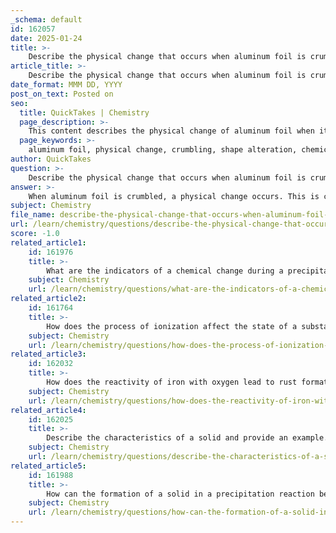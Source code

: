 ```yaml
---
_schema: default
id: 162057
date: 2025-01-24
title: >-
    Describe the physical change that occurs when aluminum foil is crumbled.
article_title: >-
    Describe the physical change that occurs when aluminum foil is crumbled.
date_format: MMM DD, YYYY
post_on_text: Posted on
seo:
  title: QuickTakes | Chemistry
  page_description: >-
    This content describes the physical change of aluminum foil when it is crumbled, explaining how the alteration of shape occurs without changing its chemical composition.
  page_keywords: >-
    aluminum foil, physical change, crumbling, shape alteration, chemical composition, physical properties, identity retention, manipulation, substance identity, examples of physical changes
author: QuickTakes
question: >-
    Describe the physical change that occurs when aluminum foil is crumbled.
answer: >-
    When aluminum foil is crumbled, a physical change occurs. This is characterized by the alteration of the foil's shape without changing its chemical composition. The aluminum foil remains aluminum, regardless of how it is manipulated. \n\nIn a physical change, the substance involved retains its identity and properties, even though its form may be altered. In this case, crumpling the foil results in a different configuration, but it does not transform into a different substance. The process can be summarized as follows:\n\n- **Initial State**: Flat aluminum foil\n- **Change**: Crumbling the foil into a wad or various shapes\n- **Final State**: Crumbled aluminum foil\n\nSince the chemical structure of aluminum remains unchanged, this is classified as a physical change. Other examples of physical changes include melting, freezing, and evaporating, where the substance's state may change, but its chemical identity does not.
subject: Chemistry
file_name: describe-the-physical-change-that-occurs-when-aluminum-foil-is-crumbled.md
url: /learn/chemistry/questions/describe-the-physical-change-that-occurs-when-aluminum-foil-is-crumbled
score: -1.0
related_article1:
    id: 161976
    title: >-
        What are the indicators of a chemical change during a precipitation reaction?
    subject: Chemistry
    url: /learn/chemistry/questions/what-are-the-indicators-of-a-chemical-change-during-a-precipitation-reaction
related_article2:
    id: 161764
    title: >-
        How does the process of ionization affect the state of a substance?
    subject: Chemistry
    url: /learn/chemistry/questions/how-does-the-process-of-ionization-affect-the-state-of-a-substance
related_article3:
    id: 162032
    title: >-
        How does the reactivity of iron with oxygen lead to rust formation?
    subject: Chemistry
    url: /learn/chemistry/questions/how-does-the-reactivity-of-iron-with-oxygen-lead-to-rust-formation
related_article4:
    id: 162025
    title: >-
        Describe the characteristics of a solid and provide an example.
    subject: Chemistry
    url: /learn/chemistry/questions/describe-the-characteristics-of-a-solid-and-provide-an-example
related_article5:
    id: 161988
    title: >-
        How can the formation of a solid in a precipitation reaction be identified?
    subject: Chemistry
    url: /learn/chemistry/questions/how-can-the-formation-of-a-solid-in-a-precipitation-reaction-be-identified
---
```


&nbsp;